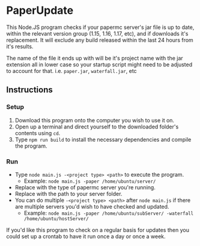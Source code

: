 # PaperUpdate

This Node.JS program checks if your papermc server's jar file is up to date, within the relevant version group (1.15, 1.16, 1.17, etc), and if downloads it's replacement. It will exclude any build released within the last 24 hours from it's results.

The name of the file it ends up with will be it's project name with the jar extension all in lower case so your startup script might need to be adjusted to account for that.
i.e. `paper.jar`, `waterfall.jar`, etc

## Instructions

### Setup

1. Download this program onto the computer you wish to use it on.
2. Open up a terminal and direct yourself to the downloaded folder's contents using `cd`.
3. Type `npm run build` to install the necessary dependencies and compile the program.

### Run

 - Type `node main.js -<project type> <path>` to execute the program.
   - Example: `node main.js -paper /home/ubuntu/server/`
 - Replace <project type> with the type of papermc server you're running.
 - Replace <path> with the path to your server folder.
 - You can do multiple `-<project type> <path>` after `node main.js` if there are multiple servers you'd wish to have checked and updated.
   - Example: `node main.js -paper /home/ubuntu/subServer/ -waterfall /home/ubuntu/hostServer/`
   
 If you'd like this program to check on a regular basis for updates then you could set up a crontab to have it run once a day or once a week.
